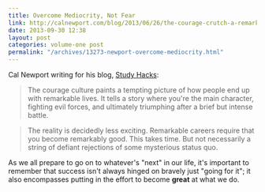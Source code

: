 ```yaml
---
title: Overcome Mediocrity, Not Fear
link: http://calnewport.com/blog/2013/06/26/the-courage-crutch-a-remarkable-life-requires-you-to-overcome-mediocrity-not-fear/
date: 2013-09-30 12:38
layout: post
categories: volume-one post
permalink: "/archives/13273-newport-overcome-mediocrity.html"
---
```



Cal Newport writing for his blog, [Study Hacks](http://calnewport.com/blog):

> The courage culture paints a tempting picture of how people end up with remarkable lives. It tells a story where you're the main character, fighting evil forces, and ultimately triumphing after a brief but intense battle.

> The reality is decidedly less exciting. Remarkable careers require that you become remarkably good. This takes time. But not necessarily a string of defiant rejections of some mysterious status quo.

As we all prepare to go on to whatever's "next" in our life, it's important to remember that success isn't always hinged on bravely just "going for it"; it also encompasses putting in the effort to become **great** at what we do.
